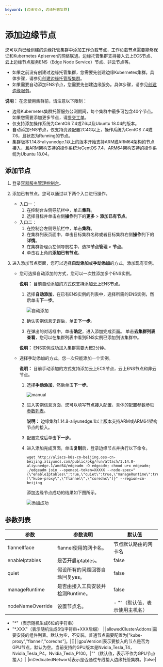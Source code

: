 ```yaml
---
keyword: [边缘节点, 边缘托管集群]
---
```


# 添加边缘节点

您可以向已经创建的边缘托管集群中添加工作负载节点，工作负载节点需要能够保证和Kubernetes Apiserver的网络联通。边缘托管集群支持接入云上ECS节点、云上边缘节点服务ENS（Edge Node Service）节点、非云节点等。

-   如果之前没有创建过边缘托管集群，您需要先创建边缘Kubernetes集群。具体步骤，请参见[创建边缘托管版集群](/cn.zh-CN/边缘容器服务ACK@Edge用户指南/边缘托管集群管理/创建边缘托管版集群.md)。
-   如果需要自动添加ENS节点，您需要先创建边缘服务。具体步骤，请参见[创建边缘服务]()。

**说明：** 在您使用集群前，请注意以下限制：

-   边缘Kubernetes集群托管服务公测期间，每个集群中最多可包含40个节点。如果您需要添加更多节点，请[提交工单](https://selfservice.console.aliyun.com/ticket/createIndex)。
-   仅支持添加操作系统为CentOS 7.4或7.6以及Ubuntu 18.04的版本。
-   自动添加ENS节点，仅支持资源配置2C4G以上，操作系统为CentOS 7.4或7.6，且状态为Running的节点。
-   集群版本1.14.8-aliyunedge.1以上的版本开始支持ARM或ARM64架构的节点接入，且ARM架构支持的操作系统为CentOS 7.4，ARM64架构支持的操作系统为Ubuntu 18.04。

## 添加节点

1.  登录[容器服务管理控制台](https://cs.console.aliyun.com)。

2.  添加已有节点。您可以通过以下两个入口进行操作。

    -   入口一：
        1.  在控制台左侧导航栏中，单击**集群**。
        2.  选择目标并单击右侧**操作**列下的**更多** \> **添加已有节点**。
    -   入口二：
        1.  在控制台左侧导航栏中，单击**集群**。
        2.  在集群列表页面中，单击目标集群名称或者目标集群右侧**操作**列下的**详情**。
        3.  在集群管理页左侧导航栏中，选择**节点管理** \> **节点**。
        4.  单击右上角的**添加已有节点**。
3.  进入添加节点页面，您可以选择**自动添加**或**手动添加**的方式，添加现有实例。

    -   您可选择自动添加的方式，您可以一次性添加多个ENS实例。

        **说明：** 目前自动添加的方式仅支持添加云上ENS节点。

        1.  选择**自动添加**，在已有ENS实例的列表中，选择所需的ENS实例，然后单击**下一步**。

            ![自动添加](https://static-aliyun-doc.oss-accelerate.aliyuncs.com/assets/img/zh-CN/6749796061/p64125.png)

        2.  确认实例信息无误后，单击**下一步**。
        3.  在弹出的对话框中，单击**确定**，进入添加完成页面。
        单击**去集群列表查看**，您可以在集群列表中看到ENS实例已添加到该集群中。

        **说明：** ENS实例成功加入集群需要大概2分钟。

    -   选择手动添加的方式。您一次只能添加一个实例。

        **说明：** 目前手动添加的方式支持添加云上ECS节点，云上ENS节点和非云节点。

        1.  选择**手动添加**，然后单击**下一步**。

            ![manual](https://static-aliyun-doc.oss-accelerate.aliyuncs.com/assets/img/zh-CN/6749796061/p187703.png)

        2.  进入实例信息页面，您可以填写节点接入配置，具体的配置参数参见[参数列表](#section_640_7ra_xed)。

            **说明：** 边缘集群1.14.8-aliyunedge.1以上版本支持ARM或ARM64架构节点的接入。

        3.  配置完成后单击**下一步**。
        4.  进入添加完成页面，单击**复制**后，登录边缘节点并执行以下命令。

            ```
            wget http://aliacs-k8s-cn-beijing.oss-cn-beijing.aliyuncs.com/public/pkg/run/attach/1.14.8-aliyunedge.1/amd64/edgeadm -O edgeadm; chmod u+x edgeadm; ./edgeadm join --openapi-token=XXXXX --node-spec="{\"enableIptables\":true,\"quiet\":true,\"manageRuntime\":true,\"nodeNameOverride\":\"*.ack.edge\",\"allowedClusterAddons\":[\"kube-proxy\",\"flannel\",\"coredns\"]}" --region=cn-beijing
            ```

            添加边缘节点成功的结果如下图所示。

            ![添加成功](https://static-aliyun-doc.oss-accelerate.aliyuncs.com/assets/img/zh-CN/9425449951/p52432.png)


## 参数列表

|参数|参数说明|默认值|
|--|----|---|
|flannelIface|flannel使用的网卡名。|节点默认路由的网卡名|
|enableIptables|是否开启iptables。|false|
|quiet|假设所有的问题回答自动回复yes。|false|
|manageRuntime|是否由接入工具安装并检测Runtime。|false|
|nodeNameOverride|设置节点名。|-   ""（默认值，表示使用主机名）
-   "\*"（表示随机生成6位的字符串）
-   "\*.XXX"（表示随机生成6位字符串+XXX后缀） |
|allowedClusterAddons|需要安装的组件列表。默认为空，不安装。普通节点需要配置为\["kube-proxy","flannel","coredns"\]。|\[\]|
|gpuVersion|表示要接入的节点是否为GPU节点，默认为空。当前支持的GPU版本是Nvidia\_Tesla\_T4，Nvidia\_Tesla\_P4，Nvidia\_Tesla\_P100。|""（默认值，表示不作为GPU节点接入）|
|inDedicatedNetwork|表示是否通过专线接入边缘托管集群。|false|

